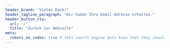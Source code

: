 ```yaml
---
header_brand: "Vielen Dank!"
header_tagline_paragraph: "Wir haben Ihre Email-Adresse erhalten."
header_button_cta:
  url: "/"
  title: "Zurück zur Webseite"
meta:
  robots_no_index: true # lets search engine bots know that they should not crawl and index this page
---
```

